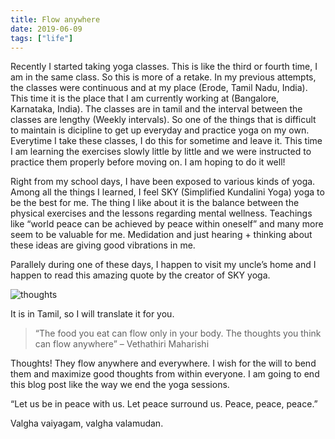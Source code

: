 ```yaml
---
title: Flow anywhere
date: 2019-06-09
tags: ["life"]
---
```


Recently I started taking yoga classes. This is like the third or fourth time, I am in the same class. So this is more of a retake. In my previous attempts, the classes were continuous and at my place (Erode, Tamil Nadu, India). This time it is the place that I am currently working at (Bangalore, Karnataka, India). The classes are in tamil and the interval between the classes are lengthy (Weekly intervals). So one of the things that is difficult to maintain is dicipline to get up everyday and practice yoga on my own. Everytime I take these classes, I do this for sometime and leave it. This time I am learning the exercises slowly little by little and we were instructed to practice them properly before moving on. I am hoping to do it well!

Right from my school days, I have been exposed to various kinds of yoga. Among all the things I learned, I feel SKY (Simplified Kundalini Yoga) yoga to be the best for me. The thing I like about it is the balance between the physical exercises and the lessons regarding mental wellness. Teachings like “world peace can be achieved by peace within oneself” and many more seem to be valuable for me. Medidation and just hearing + thinking about these ideas are giving good vibrations in me.

Parallely during one of these days, I happen to visit my uncle’s home and I happen to read this amazing quote by the creator of SKY yoga.

![thoughts](/images/thoughts.jpg)

It is in Tamil, so I will translate it for you.

> “The food you eat can flow only in your body. The thoughts you think can flow anywhere” – Vethathiri Maharishi

Thoughts! They flow anywhere and everywhere. I wish for the will to bend them and maximize good thoughts from within everyone.
I am going to end this blog post like the way we end the yoga sessions.

“Let us be in peace with us. Let peace surround us. Peace, peace, peace.”

Valgha vaiyagam, valgha valamudan.

